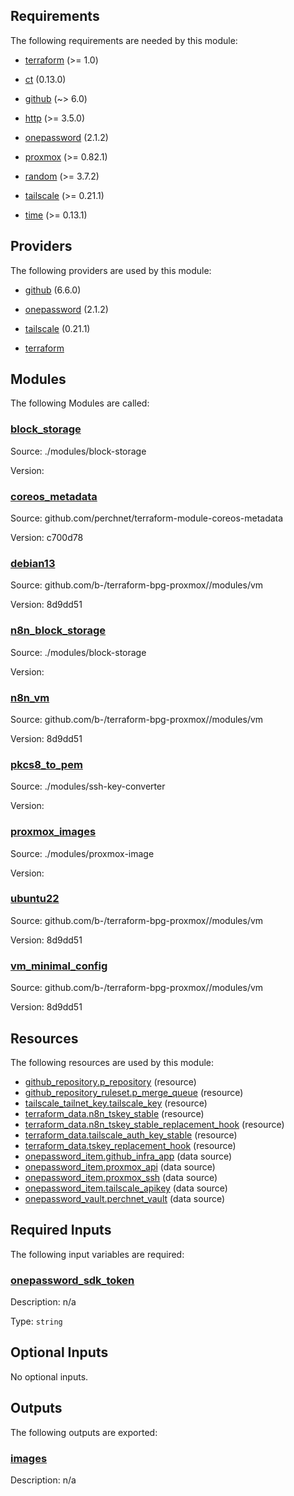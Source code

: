 <!-- BEGIN_TF_DOCS -->
## Requirements

The following requirements are needed by this module:

- <a name="requirement_terraform"></a> [terraform](#requirement\_terraform) (>= 1.0)

- <a name="requirement_ct"></a> [ct](#requirement\_ct) (0.13.0)

- <a name="requirement_github"></a> [github](#requirement\_github) (~> 6.0)

- <a name="requirement_http"></a> [http](#requirement\_http) (>= 3.5.0)

- <a name="requirement_onepassword"></a> [onepassword](#requirement\_onepassword) (2.1.2)

- <a name="requirement_proxmox"></a> [proxmox](#requirement\_proxmox) (>= 0.82.1)

- <a name="requirement_random"></a> [random](#requirement\_random) (>= 3.7.2)

- <a name="requirement_tailscale"></a> [tailscale](#requirement\_tailscale) (>= 0.21.1)

- <a name="requirement_time"></a> [time](#requirement\_time) (>= 0.13.1)

## Providers

The following providers are used by this module:

- <a name="provider_github"></a> [github](#provider\_github) (6.6.0)

- <a name="provider_onepassword"></a> [onepassword](#provider\_onepassword) (2.1.2)

- <a name="provider_tailscale"></a> [tailscale](#provider\_tailscale) (0.21.1)

- <a name="provider_terraform"></a> [terraform](#provider\_terraform)

## Modules

The following Modules are called:

### <a name="module_block_storage"></a> [block\_storage](#module\_block\_storage)

Source: ./modules/block-storage

Version:

### <a name="module_coreos_metadata"></a> [coreos\_metadata](#module\_coreos\_metadata)

Source: github.com/perchnet/terraform-module-coreos-metadata

Version: c700d78

### <a name="module_debian13"></a> [debian13](#module\_debian13)

Source: github.com/b-/terraform-bpg-proxmox//modules/vm

Version: 8d9dd51

### <a name="module_n8n_block_storage"></a> [n8n\_block\_storage](#module\_n8n\_block\_storage)

Source: ./modules/block-storage

Version:

### <a name="module_n8n_vm"></a> [n8n\_vm](#module\_n8n\_vm)

Source: github.com/b-/terraform-bpg-proxmox//modules/vm

Version: 8d9dd51

### <a name="module_pkcs8_to_pem"></a> [pkcs8\_to\_pem](#module\_pkcs8\_to\_pem)

Source: ./modules/ssh-key-converter

Version:

### <a name="module_proxmox_images"></a> [proxmox\_images](#module\_proxmox\_images)

Source: ./modules/proxmox-image

Version:

### <a name="module_ubuntu22"></a> [ubuntu22](#module\_ubuntu22)

Source: github.com/b-/terraform-bpg-proxmox//modules/vm

Version: 8d9dd51

### <a name="module_vm_minimal_config"></a> [vm\_minimal\_config](#module\_vm\_minimal\_config)

Source: github.com/b-/terraform-bpg-proxmox//modules/vm

Version: 8d9dd51

## Resources

The following resources are used by this module:

- [github_repository.p_repository](https://registry.terraform.io/providers/integrations/github/latest/docs/resources/repository) (resource)
- [github_repository_ruleset.p_merge_queue](https://registry.terraform.io/providers/integrations/github/latest/docs/resources/repository_ruleset) (resource)
- [tailscale_tailnet_key.tailscale_key](https://registry.terraform.io/providers/tailscale/tailscale/latest/docs/resources/tailnet_key) (resource)
- [terraform_data.n8n_tskey_stable](https://registry.terraform.io/providers/hashicorp/terraform/latest/docs/resources/data) (resource)
- [terraform_data.n8n_tskey_stable_replacement_hook](https://registry.terraform.io/providers/hashicorp/terraform/latest/docs/resources/data) (resource)
- [terraform_data.tailscale_auth_key_stable](https://registry.terraform.io/providers/hashicorp/terraform/latest/docs/resources/data) (resource)
- [terraform_data.tskey_replacement_hook](https://registry.terraform.io/providers/hashicorp/terraform/latest/docs/resources/data) (resource)
- [onepassword_item.github_infra_app](https://registry.terraform.io/providers/1Password/onepassword/2.1.2/docs/data-sources/item) (data source)
- [onepassword_item.proxmox_api](https://registry.terraform.io/providers/1Password/onepassword/2.1.2/docs/data-sources/item) (data source)
- [onepassword_item.proxmox_ssh](https://registry.terraform.io/providers/1Password/onepassword/2.1.2/docs/data-sources/item) (data source)
- [onepassword_item.tailscale_apikey](https://registry.terraform.io/providers/1Password/onepassword/2.1.2/docs/data-sources/item) (data source)
- [onepassword_vault.perchnet_vault](https://registry.terraform.io/providers/1Password/onepassword/2.1.2/docs/data-sources/vault) (data source)

## Required Inputs

The following input variables are required:

### <a name="input_onepassword_sdk_token"></a> [onepassword\_sdk\_token](#input\_onepassword\_sdk\_token)

Description: n/a

Type: `string`

## Optional Inputs

No optional inputs.

## Outputs

The following outputs are exported:

### <a name="output_images"></a> [images](#output\_images)

Description: n/a
<!-- END_TF_DOCS -->
